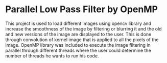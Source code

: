 # Parallel Low Pass Filter by OpenMP
This project is used to load different images using opencv library and increase the smoothness of the image by filtering or blurring it and the old and new versions of the image are displayed to the user. This is done through convolution of kernel image that is applied to all the pixels of the image. OpenMP library was included to execute the image filtering in parallel through different threads where the user could determine the number of threads he wants to run his code.
